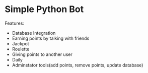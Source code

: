 # Simple Python Bot

Features:
- Database Integration
- Earning points by talking with friends
- Jackpot
- Roulette
- Giving points to another user
- Daily
- Adminstator tools(add points, remove points, update database)
